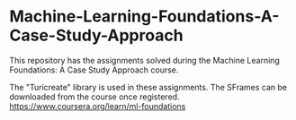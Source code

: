 # Machine-Learning-Foundations-A-Case-Study-Approach

This repository has the assignments solved during the Machine Learning Foundations: A Case Study Approach course. 

The "Turicreate" library is used in these assignments. The SFrames can be downloaded from the course once registered.
https://www.coursera.org/learn/ml-foundations
